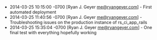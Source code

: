* 2014-03-25 10:15:00 -0700 [Ryan J. Geyer <me@ryangeyer.com>] - First automated deployment
* 2014-03-25 11:40:56 -0700 [Ryan J. Geyer <me@ryangeyer.com>] - Troubleshooting issues on the production instance of rs_ci_app_rails
* 2014-03-25 15:35:04 -0700 [Ryan J. Geyer <me@ryangeyer.com>] - One final test with everything hopefully working